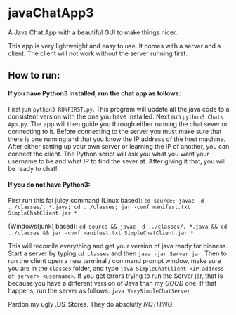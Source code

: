 # javaChatApp3
A Java Chat App with a beautiful GUI to make things nicer.

This app is very lightweight and easy to use. It comes with a server and a client. The client will not work without the server running first.


## How to run:
#### If you have Python3 installed, run the chat app as follows:
First jun `python3 RUNFIRST.py`. This program will update all the java code to a consistent version with the one you have installed. 
Next run `python3 Chat\ App.py`. The app will then guide you through either running the chat sever or connecting to it. Before connecting to the server you must make sure that there is one running and that you know the IP address of the host machine.
After either setting up your own server or learning the IP of another, you can connect the client. The Python script will ask you what you want your username to be and what IP to find the sever at. After giving it that, you will be ready to chat!

#### If you do not have Python3:
First run this fat juicy command (Linux based):
`cd source; javac -d ../classes/. *.java; cd ../classes; jar -cvmf manifest.txt SimpleChatClient.jar *`

(Windows(junk) based):
`cd source && javac -d ../classes/. *.java && cd ../classes && jar -cvmf manifest.txt SimpleChatClient.jar *`

This will recomile everything and get your version of java ready for binness.
Start a server by typing `cd classes` and then `java -jar Server.jar`. Then to run the client open a new terminal / command prompt window, make sure you are in the `classes` folder, and type `java SimpleChatClient <IP address of server> <username>`. 
If you get errors trying to run the Server jar, that is because you have a different version of Java than my *GOOD* one. If that happens, run the server as follows:
`java VerySimpleChatServer`

Pardon my ugly .DS_Stores. They do absolutly *NOTHING*.
